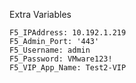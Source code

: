 Extra Variables  
```
F5_IPAddress: 10.192.1.219  
F5_Admin_Port: '443'  
F5_Username: admin  
F5_Password: VMware123!  
F5_VIP_App_Name: Test2-VIP  
```
